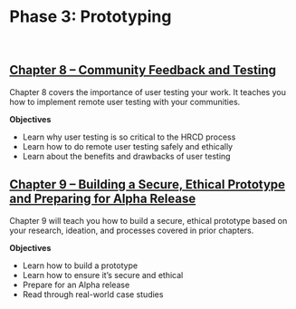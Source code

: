 # Phase 3: Prototyping

<br />

## [Chapter 8 – Community Feedback and Testing](/prototyping/8)

Chapter 8 covers the importance of user testing your work. It teaches you how to implement remote user testing with your communities.

**Objectives**

* Learn why user testing is so critical to the HRCD process
* Learn how to do remote user testing safely and ethically
* Learn about the benefits and drawbacks of user testing


## [Chapter 9 – Building a Secure, Ethical Prototype and Preparing for Alpha Release](/prototyping/9)

Chapter 9 will teach you how to build a secure, ethical prototype based on your research, ideation, and  processes covered in prior chapters.

**Objectives**

* Learn how to build a prototype
* Learn how to ensure it’s secure and ethical
* Prepare for an Alpha release
* Read through real-world case studies

